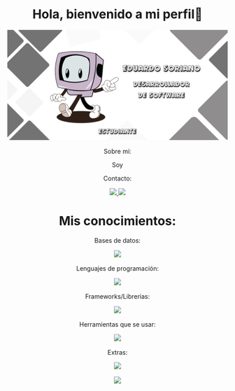 
<div align="center">
  <h1 align="center">Hola, bienvenido a mi perfil👋</h1>
</div>
<img src="https://github.com/Sori18B/Sori18B/blob/efaf1fa567f6a330488252d064cc40685490a1a4/GITHUB%20PRESENTATION.png">

<p align="center">Sobre mí:</p>
<p align="center">Soy </p>
<p align="center">Contacto:</p>
<p align="center"> <a href="https://www.instagram.com/sori19.js/"> <img src="https://skillicons.dev/icons?i=instagram" /> </a> <a href="linkedin.com/in/sori19"> <img src="https://skillicons.dev/icons?i=linkedin" /> </a> </p>

<h1 align="center">Mis conocimientos:</h1>
<p align="center">Bases de datos:</p>
<p align="center">
  <a href="https://skillicons.dev">
    <img src="https://skillicons.dev/icons?i=mysql,mongodb,firebase" />
  </a>
</p>

<p align="center">Lenguajes de programación:</p>
<p align="center">
  <a href="https://skillicons.dev">
    <img src="https://skillicons.dev/icons?i=html,css,js,nodejs,php,cs,py" />
  </a>
</p>

<p align="center">Frameworks/Librerias:</p>
<p align="center">
  <a href="https://skillicons.dev">
    <img src="https://skillicons.dev/icons?i=react,bootstrap,dotnet" />
  </a>
</p>

<p align="center">Herramientas que se usar:</p>
<p align="center">
  <a href="https://skillicons.dev">
    <img src="https://skillicons.dev/icons?i=aws,vscode,visualstudio,postman" />
  </a>
</p>

<p align="center">Extras:</p>
<p align="center"> <a href="https://skillicons.dev"> <img src="https://skillicons.dev/icons?i=linux,windows" /> </a> </p>
<p align="center"> <a href="https://skillicons.dev"> <img src="https://skillicons.dev/icons?i=ai,figma,arduino" /></a></p>
<!--
**Sori18B/Sori18B** is a ✨ _special_ ✨ repository because its `README.md` (this file) appears on your GitHub profile.

Here are some ideas to get you started:

- 🔭 I’m currently working on ...
- 🌱 I’m currently learning ...
- 👯 I’m looking to collaborate on ...
- 🤔 I’m looking for help with ...
- 💬 Ask me about ...
- 📫 How to reach me: ...
- 😄 Pronouns: ...
- ⚡ Fun fact: ...
-->
